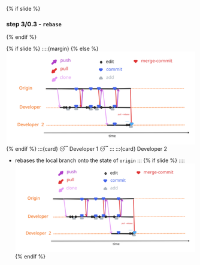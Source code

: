 {% if slide %}
### step 3/0.3 - `rebase`
{% endif %}

{% if slide %}
::::{margin}
{% else %}
![cycle full](figures/cycle_rebase.svg)
{% endif %}
:::{card} 😴 Developer 1 😴
:::
:::{card} Developer 2
- rebases the local branch onto the state of `origin`
:::
{% if slide %}
::::
![cycle full](figures/cycle_rebase.svg)
{% endif %}
